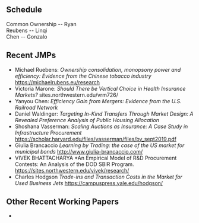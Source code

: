 ## Schedule

Common Ownership -- Ryan  
Reubens -- Linqi  
Chen -- Gonzalo



## Recent JMPs

- Michael Ruebens: *Ownership consolidation, monopsony power and efficiency: Evidence from the Chinese tobacco industry* https://michaelrubens.eu/research
- Victoria Marone: *Should There be Vertical Choice in Health Insurance Markets?*  sites.northwestern.edu/vrm726/
- Yanyou Chen: *Efficiency Gain from Mergers: Evidence from the U.S. Railroad Network*
- Daniel Waldinger: *Targeting In-Kind Transfers Through Market Design: A Revealed Preference Analysis of Public Housing Allocation*
- Shoshana Vasserman: *Scaling Auctions as Insurance: A Case Study in Infrastructure Procurement* https://scholar.harvard.edu/files/vasserman/files/bv_sept2019.pdf
- Giulia Brancaccio *Learning by Trading: the case of the US market for municipal bonds* http://www.giulia-brancaccio.com/
- VIVEK BHATTACHARYA *An Empirical Model of R&D Procurement Contests: An Analysis of the DOD SBIR Program. https://sites.northwestern.edu/vivek/research/
- Charles Hodgson *Trade-ins and Transaction Costs in the Market for Used Business Jets* https://campuspress.yale.edu/hodgson/


## Other Recent Working Papers
- 
